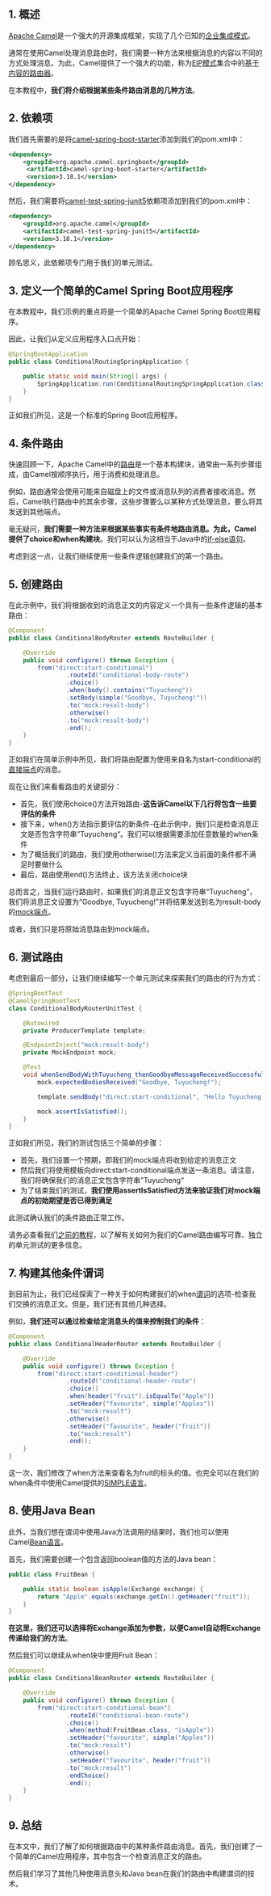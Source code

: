 ## 1. 概述

[Apache Camel](https://www.baeldung.com/apache-camel-spring-boot)是一个强大的开源集成框架，实现了几个已知的[企业集成模式](https://www.baeldung.com/camel-integration-patterns)。

通常在使用Camel处理消息路由时，我们需要一种方法来根据消息的内容以不同的方式处理消息。为此，Camel提供了一个强大的功能，称为[EIP模式](https://camel.apache.org/components/3.18.x/eips/enterprise-integration-patterns.html)集合中的[基于内容的路由器](https://camel.apache.org/components/3.18.x/eips/choice-eip.html)。

在本教程中，**我们将介绍根据某些条件路由消息的几种方法**。

## 2. 依赖项

我们首先需要的是将[camel-spring-boot-starter](https://central.sonatype.com/artifact/org.apache.camel.springboot/camel-spring-boot-starter/4.0.0-M2)添加到我们的pom.xml中：

```xml
<dependency>
    <groupId>org.apache.camel.springboot</groupId>
     <artifactId>camel-spring-boot-starter</artifactId>
     <version>3.18.1</version>
</dependency>
```

然后，我们需要将[camel-test-spring-junit5](https://central.sonatype.com/search?smo=true&q=camel-test-spring-junit5)依赖项添加到我们的pom.xml中：

```xml
<dependency>
    <groupId>org.apache.camel</groupId>
    <artifactId>camel-test-spring-junit5</artifactId>
    <version>3.18.1</version>
</dependency>
```

顾名思义，此依赖项专门用于我们的单元测试。

## 3. 定义一个简单的Camel Spring Boot应用程序

在本教程中，我们示例的重点将是一个简单的Apache Camel Spring Boot应用程序。

因此，让我们从定义应用程序入口点开始：

```java
@SpringBootApplication
public class ConditionalRoutingSpringApplication {

    public static void main(String[] args) {
        SpringApplication.run(ConditionalRoutingSpringApplication.class, args);
    }
}
```

正如我们所见，这是一个标准的Spring Boot应用程序。

## 4. 条件路由

快速回顾一下，Apache Camel中的[路由](https://camel.apache.org/manual/routes.html)是一个基本构建块，通常由一系列步骤组成，由Camel按顺序执行，用于消费和处理消息。

例如，路由通常会使用可能来自磁盘上的文件或消息队列的消费者接收消息。然后，Camel执行路由中的其余步骤，这些步骤要么以某种方式处理消息，要么将其发送到其他端点。

毫无疑问，**我们需要一种方法来根据某些事实有条件地路由消息。为此，Camel提供了choice和when构建块**。我们可以认为这相当于Java中的[if-else语句](https://www.baeldung.com/java-if-else)。

考虑到这一点，让我们继续使用一些条件逻辑创建我们的第一个路由。

## 5. 创建路由

在此示例中，我们将根据收到的消息正文的内容定义一个具有一些条件逻辑的基本路由：

```java
@Component
public class ConditionalBodyRouter extends RouteBuilder {

    @Override
    public void configure() throws Exception {
        from("direct:start-conditional")
                .routeId("conditional-body-route")
                .choice()
                .when(body().contains("Tuyucheng"))
                .setBody(simple("Goodbye, Tuyucheng!"))
                .to("mock:result-body")
                .otherwise()
                .to("mock:result-body")
                .end();
    }
}
```

正如我们在简单示例中所见，我们将路由配置为使用来自名为start-conditional的[直接端点](https://camel.apache.org/components/next/direct-component.html)的消息。

现在让我们来看看路由的关键部分：

-   首先，我们使用choice()方法开始路由-**这告诉Camel以下几行将包含一些要评估的条件**
-   接下来，when()方法指示要评估的新条件-在此示例中，我们只是检查消息正文是否包含字符串”Tuyucheng“。我们可以根据需要添加任意数量的when条件
-   为了概括我们的路由，我们使用otherwise()方法来定义当前面的条件都不满足时要做什么
-   最后，路由使用end()方法终止，该方法关闭choice块

总而言之，当我们运行路由时，如果我们的消息正文包含字符串“Tuyucheng”，我们将消息正文设置为“Goodbye, Tuyucheng!”并将结果发送到名为result-body的[mock端点](https://camel.apache.org/components/3.18.x/mock-component.html)。

或者，我们只是将原始消息路由到mock端点。

## 6. 测试路由

考虑到最后一部分，让我们继续编写一个单元测试来探索我们的路由的行为方式：

```java
@SpringBootTest
@CamelSpringBootTest
class ConditionalBodyRouterUnitTest {

    @Autowired
    private ProducerTemplate template;

    @EndpointInject("mock:result-body")
    private MockEndpoint mock;

    @Test
    void whenSendBodyWithTuyucheng_thenGoodbyeMessageReceivedSuccessfully() throws InterruptedException {
        mock.expectedBodiesReceived("Goodbye, Tuyucheng!");

        template.sendBody("direct:start-conditional", "Hello Tuyucheng Readers!");

        mock.assertIsSatisfied();
    }
}
```

正如我们所见，我们的测试包括三个简单的步骤：

-   首先，我们设置一个预期，即我们的mock端点将收到给定的消息正文
-   然后我们将使用模板向direct:start-conditional端点发送一条消息。请注意，我们将确保我们的消息正文包含字符串”Tuyucheng“
-   为了结束我们的测试，**我们使用assertIsSatisfied方法来验证我们对mock端点的初始期望是否已得到满足**

此测试确认我们的条件路由正常工作。

请务必查看我们[之前的教程](https://www.baeldung.com/spring-boot-apache-camel-routes-testing)，以了解有关如何为我们的Camel路由编写可靠、独立的单元测试的更多信息。

## 7. 构建其他条件谓词

到目前为止，我们已经探索了一种关于如何构建我们的when[谓词](https://camel.apache.org/manual/predicate.html)的选项-检查我们交换的消息正文。但是，我们还有其他几种选择。

例如，**我们还可以通过检查给定消息头的值来控制我们的条件**：

```java
@Component
public class ConditionalHeaderRouter extends RouteBuilder {

    @Override
    public void configure() throws Exception {
        from("direct:start-conditional-header")
                .routeId("conditional-header-route")
                .choice()
                .when(header("fruit").isEqualTo("Apple"))
                .setHeader("favourite", simple("Apples"))
                .to("mock:result")
                .otherwise()
                .setHeader("favourite", header("fruit"))
                .to("mock:result")
                .end();
    }
}
```

这一次，我们修改了when方法来查看名为fruit的标头的值。也完全可以在我们的when条件中使用Camel提供的[SIMPLE语言](https://camel.apache.org/components/latest/languages/simple-language.html)。

## 8. 使用Java Bean

此外，当我们想在谓词中使用Java方法调用的结果时，我们也可以使用Camel[Bean语言](https://camel.apache.org/components/3.18.x/languages/bean-language.html)。

首先，我们需要创建一个包含返回boolean值的方法的Java bean：

```java
public class FruitBean {

    public static boolean isApple(Exchange exchange) {
        return "Apple".equals(exchange.getIn().getHeader("fruit"));
    }
}
```

**在这里，我们还可以选择将Exchange添加为参数，以便Camel自动将Exchange传递给我们的方法**。

然后我们可以继续从when块中使用Fruit Bean：

```java
@Component
public class ConditionalBeanRouter extends RouteBuilder {

    @Override
    public void configure() throws Exception {
        from("direct:start-conditional-bean")
                .routeId("conditional-bean-route")
                .choice()
                .when(method(FruitBean.class, "isApple"))
                .setHeader("favourite", simple("Apples"))
                .to("mock:result")
                .otherwise()
                .setHeader("favourite", header("fruit"))
                .to("mock:result")
                .endChoice()
                .end();
    }
}
```

## 9. 总结

在本文中，我们了解了如何根据路由中的某种条件路由消息。首先，我们创建了一个简单的Camel应用程序，其中包含一个检查消息正文的路由。

然后我们学习了其他几种使用消息头和Java bean在我们的路由中构建谓词的技术。